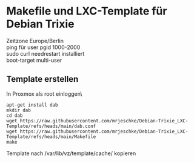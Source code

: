 # Makefile und LXC-Template für Debian Trixie
Zeitzone Europe/Berlin\
ping für user pgid 1000-2000\
sudo curl needrestart installiert\
boot-target multi-user

## Template erstellen
In Proxmox als root einloggen\
```
apt-get install dab
mkdir dab
cd dab
wget https://raw.githubusercontent.com/mrjeschke/Debian-Trixie_LXC-Template/refs/heads/main/dab.conf
wget https://raw.githubusercontent.com/mrjeschke/Debian-Trixie_LXC-Template/refs/heads/main/Makefile
make
```
Template nach /var/lib/vz/template/cache/ kopieren
